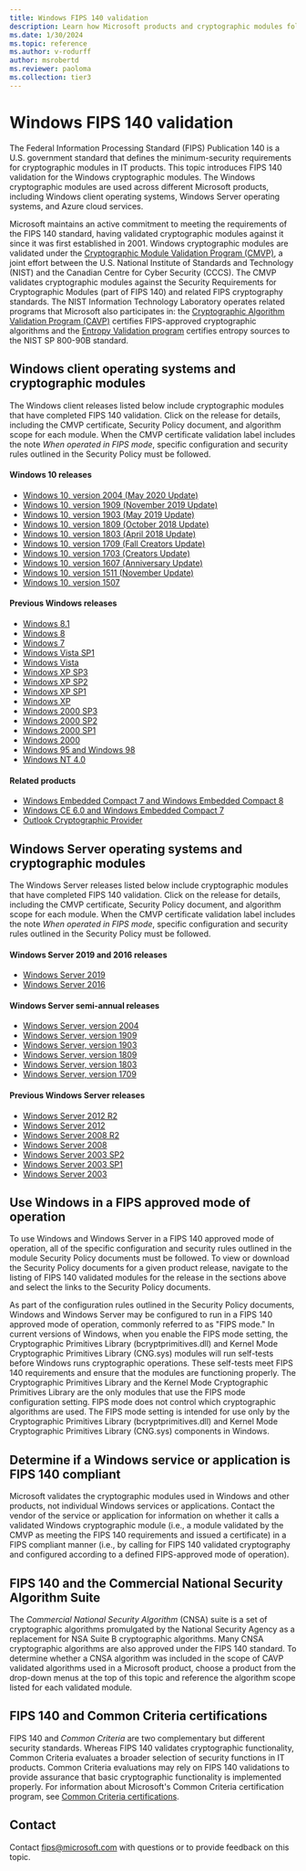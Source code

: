 ```yaml
---
title: Windows FIPS 140 validation
description: Learn how Microsoft products and cryptographic modules follow the U.S. Federal government standard FIPS 140.
ms.date: 1/30/2024
ms.topic: reference
ms.author: v-rodurff
author: msrobertd
ms.reviewer: paoloma
ms.collection: tier3
---
```


# Windows FIPS 140 validation

The Federal Information Processing Standard (FIPS) Publication 140 is a U.S. government standard that defines the minimum-security requirements for cryptographic modules in IT products. This topic introduces FIPS 140 validation for the Windows cryptographic modules. The Windows cryptographic modules are used across different Microsoft products, including Windows client operating systems, Windows Server operating systems, and Azure cloud services.

Microsoft maintains an active commitment to meeting the requirements of the FIPS 140 standard, having validated cryptographic modules against it since it was first established in 2001. Windows cryptographic modules are validated under the [Cryptographic Module Validation Program (CMVP)][CMVP], a joint effort between the U.S. National Institute of Standards and Technology (NIST) and the Canadian Centre for Cyber Security (CCCS). The CMVP validates cryptographic modules against the Security Requirements for Cryptographic Modules (part of FIPS 140) and related FIPS cryptography standards. The NIST Information Technology Laboratory operates related programs that Microsoft also participates in: the [Cryptographic Algorithm Validation Program (CAVP)][CAVP] certifies FIPS-approved cryptographic algorithms and the [Entropy Validation program][ESV] certifies entropy sources to the NIST SP 800-90B standard.

## Windows client operating systems and cryptographic modules

The Windows client releases listed below include cryptographic modules that have completed FIPS 140 validation. Click on the release for details, including the CMVP certificate, Security Policy document, and algorithm scope for each module. When the CMVP certificate validation label includes the note *When operated in FIPS mode*, specific configuration and security rules outlined in the Security Policy must be followed.

#### Windows 10 releases

- [Windows 10, version 2004 (May 2020 Update)](validations/fips-140-windows10.md#windows-10-version-2004-may-2020-update)
- [Windows 10, version 1909 (November 2019 Update)](validations/fips-140-windows10.md#windows-10-version-1909-november-2019-update)
- [Windows 10, version 1903 (May 2019 Update)](validations/fips-140-windows10.md#windows-10-version-1903-may-2019-update)
- [Windows 10, version 1809 (October 2018 Update)](validations/fips-140-windows10.md#windows-10-version-1809-october-2018-update)
- [Windows 10, version 1803 (April 2018 Update)](validations/fips-140-windows10.md#windows-10-version-1803-april-2018-update)
- [Windows 10, version 1709 (Fall Creators Update)](validations/fips-140-windows10.md#windows-10-version-1709-fall-creators-update)
- [Windows 10, version 1703 (Creators Update)](validations/fips-140-windows10.md#windows-10-version-1703-creators-update)
- [Windows 10, version 1607 (Anniversary Update)](validations/fips-140-windows10.md#windows-10-version-1607-anniversary-update)
- [Windows 10, version 1511 (November Update)](validations/fips-140-windows10.md#windows-10-version-1511-november-update)
- [Windows 10, version 1507](validations/fips-140-windows10.md#windows-10-version-1507)

#### Previous Windows releases

- [Windows 8.1](validations/fips-140-windows-previous.md#windows-81)
- [Windows 8](validations/fips-140-windows-previous.md#windows-8)
- [Windows 7](validations/fips-140-windows-previous.md#windows-7)
- [Windows Vista SP1](validations/fips-140-windows-previous.md#windows-vista-sp1)
- [Windows Vista](validations/fips-140-windows-previous.md#windows-vista)
- [Windows XP SP3](validations/fips-140-windows-previous.md#windows-xp-sp3)
- [Windows XP SP2](validations/fips-140-windows-previous.md#windows-xp-sp2)
- [Windows XP SP1](validations/fips-140-windows-previous.md#windows-xp-sp1)
- [Windows XP](validations/fips-140-windows-previous.md#windows-xp)
- [Windows 2000 SP3](validations/fips-140-windows-previous.md#windows-2000-sp3)
- [Windows 2000 SP2](validations/fips-140-windows-previous.md#windows-2000-sp2)
- [Windows 2000 SP1](validations/fips-140-windows-previous.md#windows-2000-sp1)
- [Windows 2000](validations/fips-140-windows-previous.md#windows-2000)
- [Windows 95 and Windows 98](validations/fips-140-windows-previous.md#windows-95-and-windows-98)
- [Windows NT 4.0](validations/fips-140-windows-previous.md#windows-nt-40)

#### Related products

- [Windows Embedded Compact 7 and Windows Embedded Compact 8](validations/fips-140-other-products.md#windows-embedded-compact-7-and-windows-embedded-compact-8)
- [Windows CE 6.0 and Windows Embedded Compact 7](validations/fips-140-other-products.md#windows-ce-60-and-windows-embedded-compact-7)
- [Outlook Cryptographic Provider](validations/fips-140-other-products.md#outlook-cryptographic-provider)

## Windows Server operating systems and cryptographic modules

The Windows Server releases listed below include cryptographic modules that have completed FIPS 140 validation. Click on the release for details, including the CMVP certificate, Security Policy document, and algorithm scope for each module. When the CMVP certificate validation label includes the note *When operated in FIPS mode*, specific configuration and security rules outlined in the Security Policy must be followed.

#### Windows Server 2019 and 2016 releases

- [Windows Server 2019](validations/fips-140-windows-server-2019.md#windows-server-2019)
- [Windows Server 2016](validations/fips-140-windows-server-2016.md#windows-server-2016)

#### Windows Server semi-annual releases

- [Windows Server, version 2004](validations/fips-140-windows-server-semi-annual.md#windows-server-version-2004-may-2020-update)
- [Windows Server, version 1909](validations/fips-140-windows-server-semi-annual.md#windows-server-version-1909-november-2019-update)
- [Windows Server, version 1903](validations/fips-140-windows-server-semi-annual.md#windows-server-version-1903-may-2019-update)
- [Windows Server, version 1809](validations/fips-140-windows-server-semi-annual.md#windows-server-version-1809)
- [Windows Server, version 1803](validations/fips-140-windows-server-semi-annual.md#windows-server-version-1803)
- [Windows Server, version 1709](validations/fips-140-windows-server-semi-annual.md#windows-server-version-1709)

#### Previous Windows Server releases

- [Windows Server 2012 R2](validations/fips-140-windows-server-previous.md#windows-server-2012-r2)
- [Windows Server 2012](validations/fips-140-windows-server-previous.md#windows-server-2012)
- [Windows Server 2008 R2](validations/fips-140-windows-server-previous.md#windows-server-2008-r2)
- [Windows Server 2008](validations/fips-140-windows-server-previous.md#windows-server-2008)
- [Windows Server 2003 SP2](validations/fips-140-windows-server-previous.md#windows-server-2003-sp2)
- [Windows Server 2003 SP1](validations/fips-140-windows-server-previous.md#windows-server-2003-sp1)
- [Windows Server 2003](validations/fips-140-windows-server-previous.md#windows-server-2003)

## Use Windows in a FIPS approved mode of operation

To use Windows and Windows Server in a FIPS 140 approved mode of operation, all of the specific configuration and security rules outlined in the module Security Policy documents must be followed. To view or download the Security Policy documents for a given product release, navigate to the listing of FIPS 140 validated modules for the release in the sections above and select the links to the Security Policy documents.

As part of the configuration rules outlined in the Security Policy documents, Windows and Windows Server may be configured to run in a FIPS 140 approved mode of operation, commonly referred to as "FIPS mode." In current versions of Windows, when you enable the FIPS mode setting, the Cryptographic Primitives Library (bcryptprimitives.dll) and Kernel Mode Cryptographic Primitives Library (CNG.sys) modules will run self-tests before Windows runs cryptographic operations. These self-tests meet FIPS 140 requirements and ensure that the modules are functioning properly. The Cryptographic Primitives Library and the Kernel Mode Cryptographic Primitives Library are the only modules that use the FIPS mode configuration setting. FIPS mode does not control which cryptographic algorithms are used. The FIPS mode setting is intended for use only by the Cryptographic Primitives Library (bcryptprimitives.dll) and Kernel Mode Cryptographic Primitives Library (CNG.sys) components in Windows.

## Determine if a Windows service or application is FIPS 140 compliant

Microsoft validates the cryptographic modules used in Windows and other products, not individual Windows services or applications. Contact the vendor of the service or application for information on whether it calls a validated Windows cryptographic module (i.e., a module validated by the CMVP as meeting the FIPS 140 requirements and issued a certificate) in a FIPS compliant manner (i.e., by calling for FIPS 140 validated cryptography and configured according to a defined FIPS-approved mode of operation).

## FIPS 140 and the Commercial National Security Algorithm Suite

The *Commercial National Security Algorithm* (CNSA) suite is a set of cryptographic algorithms promulgated by the National Security Agency as a replacement for NSA Suite B cryptographic algorithms. Many CNSA cryptographic algorithms are also approved under the FIPS 140 standard. To determine whether a CNSA algorithm was included in the scope of CAVP validated algorithms used in a Microsoft product, choose a product from the drop-down menus at the top of this topic and reference the algorithm scope listed for each validated module.

## FIPS 140 and Common Criteria certifications

FIPS 140 and *Common Criteria* are two complementary but different security standards. Whereas FIPS 140 validates cryptographic functionality, Common Criteria evaluates a broader selection of security functions in IT products. Common Criteria evaluations may rely on FIPS 140 validations to provide assurance that basic cryptographic functionality is implemented properly. For information about Microsoft's Common Criteria certification program, see [Common Criteria certifications](windows-platform-common-criteria.md).

## Contact

Contact [fips@microsoft.com](mailto:fips@microsoft.com) with questions or to provide feedback on this topic.

<!-- Links -->

<!-- Links for validation programs -->

[CMVP]: https://csrc.nist.gov/Projects/cryptographic-module-validation-program
[CAVP]: https://csrc.nist.gov/Projects/cryptographic-algorithm-validation-program
[ESV]: https://csrc.nist.gov/projects/cryptographic-module-validation-program/entropy-validations
